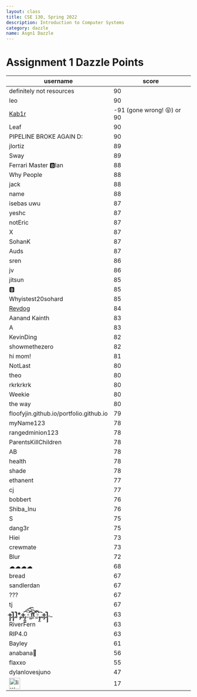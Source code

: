 ```yaml
---
layout: class
title: CSE 130, Spring 2022
description: Introduction to Computer Systems
category: dazzle
name: Asgn1 Dazzle
---
```


# Assignment 1 Dazzle Points

|username                                                                                                                                          |score|
|--------------------------------------------------------------------------------------------------------------------------------------------------|-----|
|definitely not resources                                                                                                                          |90   |
|leo                                                                                                                                               |90   |
|[Kab1r](https://github.com/Kab1r)                                                                                              |-91 (gone wrong! 😝) or 90   |
|Leaf                                                                                                                                              |90   |
|PIPELINE BROKE AGAIN D:                                                                                                                           |90   |
|jlortiz                                                                                                                                           |89   |
|Sway                                                                                                                                              |89   |
|Ferrari Master 🅱️lan                                                                                                                              |88   |
|Why People                                                                                                                                        |88   |
|jack                                                                                                                                              |88   |
|name                                                                                                                                              |88   |
|isebas uwu                                                                                                                                        |87   |
|yeshc                                                                                                                                             |87   |
|notEric                                                                                                                                           |87   |
|X                                                                                                                                                 |87   |
|SohanK                                                                                                                                            |87   |
|Auds                                                                                                                                              |87   |
|sren                                                                                                                                              |86   |
|jv                                                                                                                                                |86   |
|jitsun                                                                                                                                            |85   |
|🅱️                                                                                                                                                |85   |
|Whyistest20sohard                                                                                                                                 |85   |
|<a href="https://www.youtube.com/watch?v=dQw4w9WgXcQ&ab_channel=RickAstley">Revdog</a>                                                            |84   |
|Aanand Kainth                                                                                                                                     |83   |
|A                                                                                                                                                 |83   |
|KevinDing                                                                                                                                         |82   |
|showmethezero                                                                                                                                     |82   |
|hi mom!                                                                                                                                           |81   |
|NotLast                                                                                                                                           |80   |
|theo                                                                                                                                              |80   |
|rkrkrkrk                                                                                                                                          |80   |
|Weekie                                                                                                                                            |80   |
|the way                                                                                                                                           |80   |
|floofyjin.github.io/portfolio.github.io                                                                                                           |79   |
|myName123                                                                                                                                         |78   |
|rangedminion123                                                                                                                                   |78   |
|ParentsKillChildren                                                                                                                               |78   |
|AB                                                                                                                                                |78   |
|health                                                                                                                                            |78   |
|shade                                                                                                                                             |78   |
|ethanent                                                                                                                                          |77   |
|cj                                                                                                                                                |77   |
|bobbert                                                                                                                                           |76   |
|Shiba_Inu                                                                                                                                         |76   |
|S                                                                                                                                                 |75   |
|dang3r                                                                                                                                            |75   |
|Hiei                                                                                                                                              |73   |
|crewmate                                                                                                                                          |73   |
|Blur                                                                                                                                              |72   |
|☁☁☁☁                                                                                                                                              |68   |
|bread                                                                                                                                             |67   |
|sandlerdan                                                                                                                                        |67   |
|???                                                                                                                                               |67   |
|tj                                                                                                                                                |67   |
|__̴ı̴̴̡̡̡ ̡͌l̡̡̡ ̡͌l̡*̡̡ ̴̡ı̴̴̡ ̡̡̲̲̲͡͡͡͡ ̲▫̲͡ ̲̲̲͡͡π̲̲͡͡ ̲̲͡▫̲̲͡͡ ̡̡̡̲ ̡ ̴̡ı̴̡̡ ̡͌l̡̡̡̡.___                                                    |63   |
|RiverFern                                                                                                                                         |63   |
|RIP4.0                                                                                                                                            |63   |
|Bayley                                                                                                                                            |61   |
|anabana🐌                                                                                                                                          |56   |
|flaxxo                                                                                                                                            |55   |
|dylanlovesjuno                                                                                                                                    |47   |
|<a href="https://xkcd.com/327/"><img height="30px" src="https://imgs.xkcd.com/comics/exploits_of_a_mom.png" title="little bobby tables"></a>|17   |